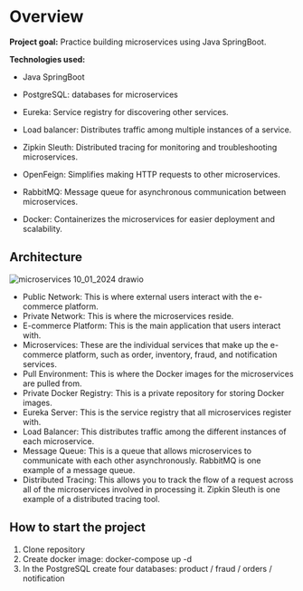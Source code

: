 # Overview

**Project goal:** Practice building microservices using Java SpringBoot.

**Technologies used:**

- Java SpringBoot

- PostgreSQL: databases for microservices

- Eureka: Service registry for discovering other services.

- Load balancer: Distributes traffic among multiple instances of a service.

- Zipkin Sleuth: Distributed tracing for monitoring and troubleshooting microservices.

- OpenFeign: Simplifies making HTTP requests to other microservices.

- RabbitMQ: Message queue for asynchronous communication between microservices.

- Docker: Containerizes the microservices for easier deployment and scalability.

## Architecture
![microservices 10_01_2024 drawio](https://github.com/skalskibukowa/bmmicroservices/assets/29678557/5e80f5d0-aff8-4026-84cc-43390416ec68)


- Public Network: This is where external users interact with the e-commerce platform.
- Private Network: This is where the microservices reside.
- E-commerce Platform: This is the main application that users interact with.
- Microservices: These are the individual services that make up the e-commerce platform, such as order, inventory, fraud, and notification services.
- Pull Environment: This is where the Docker images for the microservices are pulled from.
- Private Docker Registry: This is a private repository for storing Docker images.
- Eureka Server: This is the service registry that all microservices register with.
- Load Balancer: This distributes traffic among the different instances of each microservice.
- Message Queue: This is a queue that allows microservices to communicate with each other asynchronously. RabbitMQ is one example of a message queue.
- Distributed Tracing: This allows you to track the flow of a request across all of the microservices involved in processing it. Zipkin Sleuth is one example of a distributed tracing tool.

## How to start the project

1. Clone repository
2. Create docker image: docker-compose up -d
3. In the PostgreSQL create four databases: product / fraud / orders / notification

